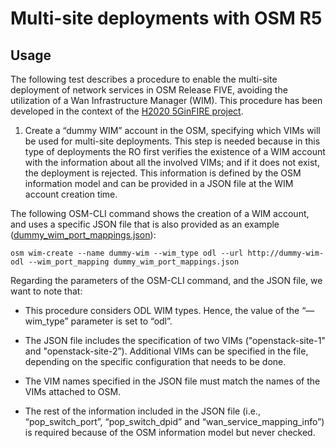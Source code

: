 <!-- TITLE: 5GinFIRE Contributions -->
<!-- SUBTITLE: A quick summary of 5GinFIRE contributions -->

# Multi-site deployments with OSM R5
## Usage 
The following test describes a procedure to enable the multi-site deployment of network services in OSM Release FIVE, avoiding the utilization of a Wan Infrastructure Manager (WIM). This procedure has been developed in the context of the  [H2020 5GinFIRE project](https://5ginfire.eu).

1)  Create a “dummy WIM” account in the OSM, specifying which VIMs will be used for multi-site deployments. This step is needed because in this type of deployments the RO first verifies the existence of a WIM account with the information about all the involved VIMs; and if it does not exist, the deployment is rejected. This information is defined by the OSM information model and can be provided in a JSON file at the WIM account creation time.

The following OSM-CLI command shows the creation of a WIM account, and uses a specific JSON file that is also provided as an example ([dummy_wim_port_mappings.json](/uploads/contributions-osm-r-5-multi-site/dummy-wim-port-mappings.json "Dummy Wim Port Mappings")):

`osm wim-create --name dummy-wim --wim_type odl --url http://dummy-wim-odl --wim_port_mapping dummy_wim_port_mappings.json`

Regarding the parameters of the OSM-CLI command, and the JSON file, we want to note that:

+ This procedure considers ODL WIM types. Hence, the value of the “—wim_type” parameter is set to “odl”. 

+ The JSON file includes the specification of two VIMs ("openstack-site-1" and "openstack-site-2”). Additional VIMs can be specified in the file, depending on the specific configuration that needs to be done.

+ The VIM names specified in the JSON file must match the names of the VIMs attached to OSM.

+ The rest of the information included in the JSON file (i.e., “pop_switch_port”, “pop_switch_dpid” and “wan_service_mapping_info”) is required because of the OSM information model but never checked.  